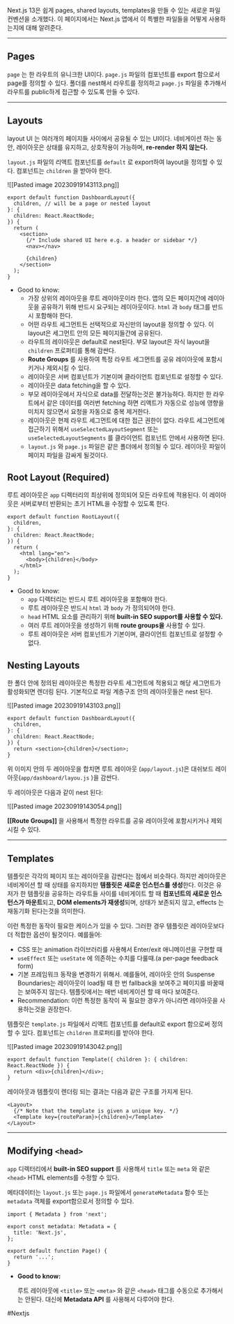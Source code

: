 Next.js 13은 쉽게 pages, shared layouts, templates을 만들 수 있는 새로운 파일 컨벤션을 소개했다. 이 페이지에서는 Next.js 앱에서 이 특별한 파일들을 어떻게 사용하는지에 대해 알려준다.

---

## Pages

`page` 는 한 라우트의 유니크한 UI이다. `page.js` 파일의 컴포넌트를 export 함으로서 page를 정의할 수 있다. 폴더를 nest해서 라우트를 정의하고 `page.js` 파일을 추가해서 라우트를 public하게 접근할 수 있도록 만들 수 있다.

---

## Layouts

layout UI 는 여러개의 페이지들 사이에서 공유될 수 있는 UI이다. 네비게이션 하는 동안, 레이아웃은 상태를 유지하고, 상호작용이 가능하며, **re-render 하지 않는다.**

`layout.js` 파일의 리액트 컴포넌트를 `default` 로 export하여 layout을 정의할 수 있다. 컴포넌트는 `children` 을 받아야 한다.

![[Pasted image 20230919143113.png]]

```tsx
export default function DashboardLayout({
  children, // will be a page or nested layout
}: {
  children: React.ReactNode;
}) {
  return (
    <section>
      {/* Include shared UI here e.g. a header or sidebar */}
      <nav></nav>
 
      {children}
    </section>
  );
}
```

- Good to know:
    - 가장 상위의 레이아웃을 루트 레이아웃이라 한다. 앱의 모든 페이지간에 레이아웃을 공유하기 위해 반드시 요구되는 레이아웃이다. `html` 과 `body` 태그를 반드시 포함해야 한다.
    - 어떤 라우트 세그먼트든 선택적으로 자신만의 layout을 정의할 수 있다. 이 layout은 세그먼트 안의 모든 페이지들간에 공유된다.
    - 라우트의 레이아웃은 default로 nest된다. 부모 layout은 자식 layout을 `children` 프로퍼티를 통해 감싼다.
    - **Route Groups** 를 사용하여 특정 라우트 세그먼트를 공유 레이아웃에 포함시키거나 제외시킬 수 있다.
    - 레이아웃은 서버 컴포넌트가 기본이며 클라이언트 컴포넌트로 설정할 수 있다.
    - 레이아웃은 data fetching을 할 수 있다.
    - 부모 레이아웃에서 자식으로 data를 전달하는것은 불가능하다. 하지만 한 라우트에서 같은 데이터를 여러번 fetching 하면 리액트가 자동으로 성능에 영향을 미치지 않으면서 요청을 자동으로 중복 제거한다.
    - 레이아웃은 현제 라우트 세그먼트에 대한 접근 권한이 없다. 라우트 세그먼트에 접근하기 위해서 `useSelectedLayoutSegment` 또는 `useSelectedLayoutSegments` 를 클라이언트 컴포넌트 안에서 사용하면 된다.
    - `layout.js` 와 `page.js` 파일은 같은 폴더에서 정의될 수 있다. 레이아웃 파일이 페이지 파일을 감싸게 될것이다.

## Root Layout (Required)

루트 레이아웃은 `app` 디렉터리의 최상위에 정의되어 모든 라우트에 적용된다. 이 레이아웃은 서버로부터 반환되는 초기 HTML을 수정할 수 있도록 한다.

```tsx
export default function RootLayout({
  children,
}: {
  children: React.ReactNode;
}) {
  return (
    <html lang="en">
      <body>{children}</body>
    </html>
  );
}
```

- Good to know:
    - `app` 디렉터리는 반드시 루트 레이아웃을 포함해야 한다.
    - 루트 레이아웃은 반드시 `html` 과 `body` 가 정의되어야 한다.
    - `head` HTML 요소를 관리하기 위해 **built-in SEO support를 사용할 수 있다.**
    - 여러 루트 레이아웃을 생성하기 위해 **route groups을** 사용할 수 있다.
    - 루트 레이아웃은 서버 컴포넌트가 기본이며, 클라이언트 컴포넌트로 설정할 수 없다.

## Nesting Layouts

한 폴더 안에 정의된 레이아웃은 특정한 라우트 세그먼트에 적용되고 해당 세그먼트가 활성화되면 렌더링 된다. 기본적으로 파일 계층구조 안의 레이아웃들은 nest 된다.

![[Pasted image 20230919143103.png]]

```tsx
export default function DashboardLayout({
  children,
}: {
  children: React.ReactNode;
}) {
  return <section>{children}</section>;
}
```

위 이미지 안의 두 레이아웃을 합치면 루트 레이아웃 (`app/layout.js`)은 대쉬보드 레이아웃(`app/dashboard/layou.js` )을 감싼다.

두 레이아웃은 다음과 같이 nest 된다:

![[Pasted image 20230919143054.png]]

**[[Route Groups]]** 을 사용해서 특정한 라우트를 공유 레이아웃에 포함시키거나 제외시킬 수 있다.

---

## Templates

템플릿은 각각의 페이지 또는 레이아웃을 감싼다는 점에서 비슷하다. 하지만 레이아웃은 네비게이션 할 때 상태를 유지하지만 **템플릿은 새로운 인스턴스를 생성**한다. 이것은 유저가 한 템플릿을 공유하는 라우트들 사이를 네비게이트 할 때 **컴포넌트의 새로운 인스턴스가 마운트**되고, **DOM elements가 재생성**되며, 상태가 보존되지 않고, effects 는 재동기화 된다는것을 의미한다.

이런 특정한 동작이 필요한 케이스가 있을 수 있다. 그러한 경우 템플릿은 레이아웃보다 더 적합한 옵션이 될것이다. 예를들어:
- CSS 또는 animation 라이브러리를 사용해서 Enter/exit 애니메이션을 구현할 때
- `useEffect` 또는 `useState` 에 의존하는 수치를 다룰때.(a per-page feedback form)
- 기본 프레임워크 동작을 변경하기 위해서. 예를들어, 레이아웃 안의 Suspense Boundaries는 레이아웃이 load될 때 한 번 fallback을 보여주고 페이지를 바꿀때는 보여주지 않는다. 템플릿에서는 매번 네비게이션 할 때 마다 보여준다.
- Recommendation: 이런 특정한 동작이 꼭 필요한 경우가 아니라면 레이아웃을 사용하는것을 권장한다.

템플릿은 `template.js` 파일에서 리액트 컴포넌트를 default로 export 함으로써 정의할 수 있다. 컴포넌트는 `children` 프로퍼티를 받아야 한다.

![[Pasted image 20230919143042.png]]

```tsx
export default function Template({ children }: { children: React.ReactNode }) {
  return <div>{children}</div>;
}
```

레이아웃과 템플릿이 렌더링 되는 결과는 다음과 같은 구조를 가지게 된다.

```tsx
<Layout>
  {/* Note that the template is given a unique key. */}
  <Template key={routeParam}>{children}</Template>
</Layout>
```

---

## Modifying `<head>`

`app` 디렉터리에서 **built-in SEO support** 를 사용해서 `title` 또는 `meta` 와 같은 `<head>` HTML elements를 수정할 수 있다.

메타데이터는 `layout.js` 또는 `page.js` 파일에서 `generateMetadata` 함수 또는 `metadata` 객체를 export함으로서 정의할 수 있다.

```tsx
import { Metadata } from 'next';
 
export const metadata: Metadata = {
  title: 'Next.js',
};
 
export default function Page() {
  return '...';
}
```

- **Good to know:**
    
    루트 레이아웃에 `<title>` 또는 `<meta>` 와 같은 `<head>` 태그를 수동으로 추가해서는 안된다. 대신에 **Metadata API** 를 사용해서 다루어야 한다.

#Nextjs 